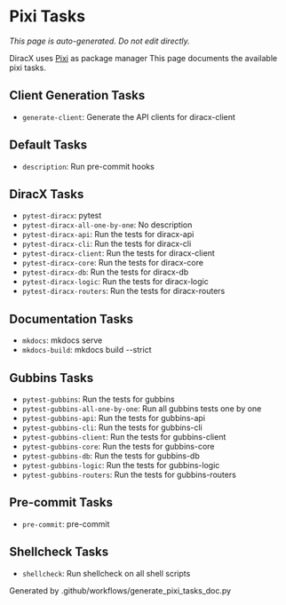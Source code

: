 # Pixi Tasks

*This page is auto-generated. Do not edit directly.*

DiracX uses [Pixi](https://pixi.dev/) as package manager
This page documents the available pixi tasks.

## Client Generation Tasks

- `generate-client`: Generate the API clients for diracx-client

## Default Tasks

- `description`: Run pre-commit hooks

## DiracX Tasks

- `pytest-diracx`: pytest
- `pytest-diracx-all-one-by-one`: No description
- `pytest-diracx-api`: Run the tests for diracx-api
- `pytest-diracx-cli`: Run the tests for diracx-cli
- `pytest-diracx-client`: Run the tests for diracx-client
- `pytest-diracx-core`: Run the tests for diracx-core
- `pytest-diracx-db`: Run the tests for diracx-db
- `pytest-diracx-logic`: Run the tests for diracx-logic
- `pytest-diracx-routers`: Run the tests for diracx-routers

## Documentation Tasks

- `mkdocs`: mkdocs serve
- `mkdocs-build`: mkdocs build --strict

## Gubbins Tasks

- `pytest-gubbins`: Run the tests for gubbins
- `pytest-gubbins-all-one-by-one`: Run all gubbins tests one by one
- `pytest-gubbins-api`: Run the tests for gubbins-api
- `pytest-gubbins-cli`: Run the tests for gubbins-cli
- `pytest-gubbins-client`: Run the tests for gubbins-client
- `pytest-gubbins-core`: Run the tests for gubbins-core
- `pytest-gubbins-db`: Run the tests for gubbins-db
- `pytest-gubbins-logic`: Run the tests for gubbins-logic
- `pytest-gubbins-routers`: Run the tests for gubbins-routers

## Pre-commit Tasks

- `pre-commit`: pre-commit

## Shellcheck Tasks

- `shellcheck`: Run shellcheck on all shell scripts

Generated by .github/workflows/generate_pixi_tasks_doc.py

